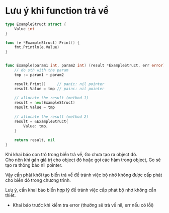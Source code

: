 # Lưu ý khi function trả về

```go
type ExampleStruct struct {
    Value int
}

func (e *ExampleStruct) Print() {
    fmt.Println(e.Value)
}    


func Example(param1 int, param2 int) (result *ExampleStruct, err error) {    
    // do sth with the param
    tmp := param1 + param2

    result.Print()     // panic: nil pointer
    result.Value = tmp // painc: nil pointer
    
    // allocate the result (method 1)
    result = new(ExampleStruct)
    result.Value = tmp
    
    // allocate the result (method 2)
    result = &ExampleStruct{
        Value: tmp,
    }
    
    return result, nil
}

```

Khi khai báo con trỏ trong biến trả về, Go chưa tạo ra object đó.   
Cho nên khi gán giá trị cho object đó hoặc gọi các hàm trong object, Go sẽ tạo ra thông báo nil pointer.

Vậy cần phải khởi tạo biến trả về để tránh việc bộ nhớ không được cấp phát cho biến đó trong chương trình.

Lưu ý, cần khai báo biến hợp lý để tránh việc cấp phát bộ nhớ không cần thiết.

* Khai báo trước khi kiểm tra error \(thường sẽ trả về nil, err nếu có lỗi\) 

